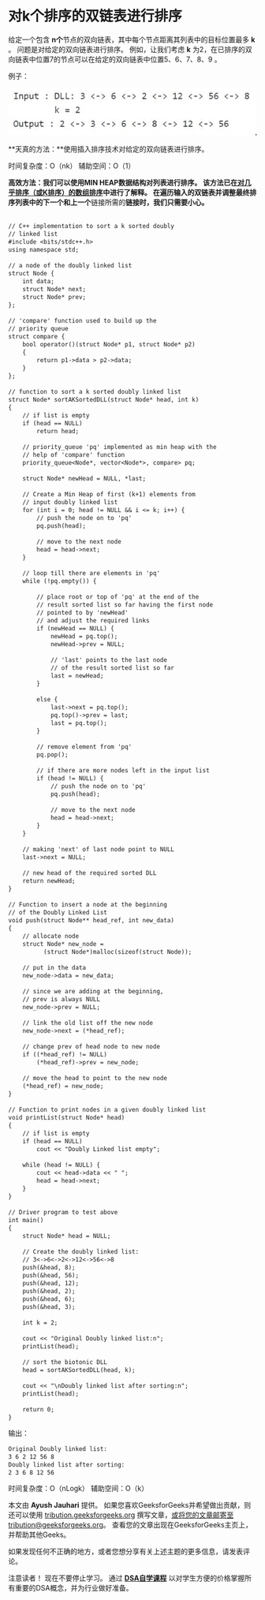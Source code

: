 # 对k个排序的双链表进行排序

给定一个包含 **n个**节点的双向链表，其中每个节点距离其列表中的目标位置最多 **k** 。 问题是对给定的双向链表进行排序。
例如，让我们考虑 **k** 为2，在已排序的双向链表中位置7的节点可以在给定的双向链表中位置5、6、7、8、9 。

例子：

![](img/c3a0c890841af2f50f8c94431baf8205.png)

**天真的方法：**使用插入排序技术对给定的双向链表进行排序。

时间复杂度：O（nk）
辅助空间：O（1）

**高效方法：**我们可以使用MIN HEAP数据结构对列表进行排序。 该方法已在[对几乎排序（或K排序）的数组排序](https://www.geeksforgeeks.org/nearly-sorted-algorithm/)中进行了解释。 在遍历输入的双链表并调整最终排序列表中的下一个和**上一个**链接所需的**链接时，我们只需要小心。**

```

// C++ implementation to sort a k sorted doubly 
// linked list 
#include <bits/stdc++.h> 
using namespace std; 

// a node of the doubly linked list 
struct Node { 
    int data; 
    struct Node* next; 
    struct Node* prev; 
}; 

// 'compare' function used to build up the 
// priority queue 
struct compare { 
    bool operator()(struct Node* p1, struct Node* p2) 
    { 
        return p1->data > p2->data; 
    } 
}; 

// function to sort a k sorted doubly linked list 
struct Node* sortAKSortedDLL(struct Node* head, int k) 
{ 
    // if list is empty 
    if (head == NULL) 
        return head; 

    // priority_queue 'pq' implemented as min heap with the 
    // help of 'compare' function 
    priority_queue<Node*, vector<Node*>, compare> pq; 

    struct Node* newHead = NULL, *last; 

    // Create a Min Heap of first (k+1) elements from 
    // input doubly linked list 
    for (int i = 0; head != NULL && i <= k; i++) { 
        // push the node on to 'pq' 
        pq.push(head); 

        // move to the next node 
        head = head->next; 
    } 

    // loop till there are elements in 'pq' 
    while (!pq.empty()) { 

        // place root or top of 'pq' at the end of the 
        // result sorted list so far having the first node 
        // pointed to by 'newHead' 
        // and adjust the required links 
        if (newHead == NULL) { 
            newHead = pq.top(); 
            newHead->prev = NULL; 

            // 'last' points to the last node 
            // of the result sorted list so far 
            last = newHead; 
        } 

        else { 
            last->next = pq.top(); 
            pq.top()->prev = last; 
            last = pq.top(); 
        } 

        // remove element from 'pq' 
        pq.pop(); 

        // if there are more nodes left in the input list 
        if (head != NULL) { 
            // push the node on to 'pq' 
            pq.push(head); 

            // move to the next node 
            head = head->next; 
        } 
    } 

    // making 'next' of last node point to NULL 
    last->next = NULL; 

    // new head of the required sorted DLL 
    return newHead; 
} 

// Function to insert a node at the beginning 
// of the Doubly Linked List 
void push(struct Node** head_ref, int new_data) 
{ 
    // allocate node 
    struct Node* new_node =  
          (struct Node*)malloc(sizeof(struct Node)); 

    // put in the data 
    new_node->data = new_data; 

    // since we are adding at the beginning, 
    // prev is always NULL 
    new_node->prev = NULL; 

    // link the old list off the new node 
    new_node->next = (*head_ref); 

    // change prev of head node to new node 
    if ((*head_ref) != NULL) 
        (*head_ref)->prev = new_node; 

    // move the head to point to the new node 
    (*head_ref) = new_node; 
} 

// Function to print nodes in a given doubly linked list 
void printList(struct Node* head) 
{ 
    // if list is empty 
    if (head == NULL) 
        cout << "Doubly Linked list empty"; 

    while (head != NULL) { 
        cout << head->data << " "; 
        head = head->next; 
    } 
} 

// Driver program to test above 
int main() 
{ 
    struct Node* head = NULL; 

    // Create the doubly linked list: 
    // 3<->6<->2<->12<->56<->8 
    push(&head, 8); 
    push(&head, 56); 
    push(&head, 12); 
    push(&head, 2); 
    push(&head, 6); 
    push(&head, 3); 

    int k = 2; 

    cout << "Original Doubly linked list:n"; 
    printList(head); 

    // sort the biotonic DLL 
    head = sortAKSortedDLL(head, k); 

    cout << "\nDoubly linked list after sorting:n"; 
    printList(head); 

    return 0; 
} 

```

输出：

```
Original Doubly linked list:
3 6 2 12 56 8
Doubly linked list after sorting:
2 3 6 8 12 56

```

时间复杂度：O（nLogk）
辅助空间：O（k）

本文由 **Ayush Jauhari** 提供。 如果您喜欢GeeksforGeeks并希望做出贡献，则还可以使用 [tribution.geeksforgeeks.org](http://www.contribute.geeksforgeeks.org) 撰写文章，或将您的文章邮寄至tribution@geeksforgeeks.org。 查看您的文章出现在GeeksforGeeks主页上，并帮助其他Geeks。

如果发现任何不正确的地方，或者您想分享有关上述主题的更多信息，请发表评论。

注意读者！ 现在不要停止学习。 通过 [**DSA自学课程**](https://practice.geeksforgeeks.org/courses/dsa-self-paced?utm_source=geeksforgeeks&utm_medium=article&utm_campaign=gfg_article_dsa_content_bottom) 以对学生方便的价格掌握所有重要的DSA概念，并为行业做好准备。